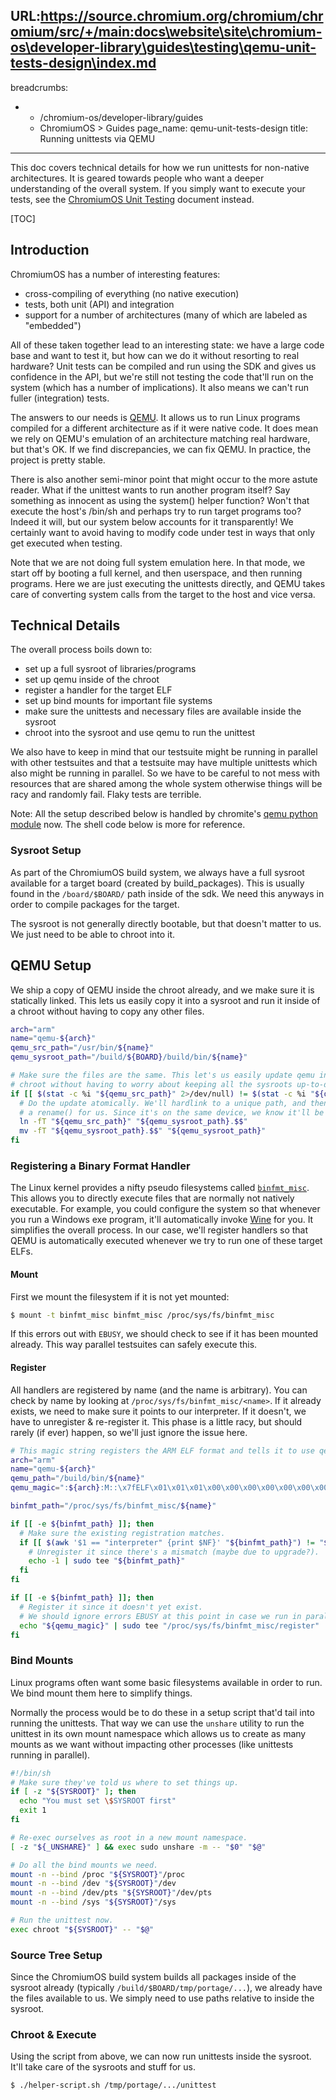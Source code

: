 URL:https://source.chromium.org/chromium/chromium/src/+/main:docs\website\site\chromium-os\developer-library\guides\testing\qemu-unit-tests-design\index.md
---
breadcrumbs:
- - /chromium-os/developer-library/guides
  - ChromiumOS > Guides
page_name: qemu-unit-tests-design
title: Running unittests via QEMU
---

This doc covers technical details for how we run unittests for non-native
architectures. It is geared towards people who want a deeper understanding of
the overall system. If you simply want to execute your tests, see the
[ChromiumOS Unit Testing] document instead.

[TOC]

## Introduction

ChromiumOS has a number of interesting features:

*   cross-compiling of everything (no native execution)
*   tests, both unit (API) and integration
*   support for a number of architectures (many of which are labeled as
    "embedded")

All of these taken together lead to an interesting state: we have a large code
base and want to test it, but how can we do it without resorting to real
hardware? Unit tests can be compiled and run using the SDK and gives us
confidence in the API, but we're still not testing the code that'll run on the
system (which has a number of implications). It also means we can't run fuller
(integration) tests.

The answers to our needs is [QEMU]. It allows us to run Linux programs compiled
for a different architecture as if it were native code. It does mean we rely on
QEMU's emulation of an architecture matching real hardware, but that's OK. If we
find discrepancies, we can fix QEMU. In practice, the project is pretty stable.

There is also another semi-minor point that might occur to the more astute
reader. What if the unittest wants to run another program itself? Say something
as innocent as using the system() helper function? Won't that execute the host's
/bin/sh and perhaps try to run target programs too? Indeed it will, but our
system below accounts for it transparently! We certainly want to avoid having to
modify code under test in ways that only get executed when testing.

Note that we are not doing full system emulation here. In that mode, we start
off by booting a full kernel, and then userspace, and then running programs.
Here we are just executing the unittests directly, and QEMU takes care of
converting system calls from the target to the host and vice versa.

## Technical Details

The overall process boils down to:

*   set up a full sysroot of libraries/programs
*   set up qemu inside of the chroot
*   register a handler for the target ELF
*   set up bind mounts for important file systems
*   make sure the unittests and necessary files are available inside the sysroot
*   chroot into the sysroot and use qemu to run the unittest

We also have to keep in mind that our testsuite might be running in parallel
with other testsuites and that a testsuite may have multiple unittests which
also might be running in parallel. So we have to be careful to not mess with
resources that are shared among the whole system otherwise things will be racy
and randomly fail. Flaky tests are terrible.

Note: All the setup described below is handled by chromite's
[qemu python module] now. The shell code below is more for reference.

### Sysroot Setup

As part of the ChromiumOS build system, we always have a full sysroot available
for a target board (created by build\_packages). This is usually found in the
`/board/$BOARD/` path inside of the sdk. We need this anyways in order to
compile packages for the target.

The sysroot is not generally directly bootable, but that doesn't matter to us.
We just need to be able to chroot into it.

## QEMU Setup

We ship a copy of QEMU inside the chroot already, and we make sure it is
statically linked. This lets us easily copy it into a sysroot and run it inside
of a chroot without having to copy any other files.

```bash
arch="arm"
name="qemu-${arch}"
qemu_src_path="/usr/bin/${name}"
qemu_sysroot_path="/build/${BOARD}/build/bin/${name}"

# Make sure the files are the same. This let's us easily update qemu in the
# chroot without having to worry about keeping all the sysroots up-to-date.
if [[ $(stat -c %i "${qemu_src_path}" 2>/dev/null) != $(stat -c %i "${qemu_sysroot_path}" 2>/dev/null) ]]; then
  # Do the update atomically. We'll hardlink to a unique path, and then use `mv`
  # a rename() for us. Since it's on the same device, we know it'll be atomic.
  ln -fT "${qemu_src_path}" "${qemu_sysroot_path}.$$"
  mv -fT "${qemu_sysroot_path}.$$" "${qemu_sysroot_path}"
fi
```

### Registering a Binary Format Handler

The Linux kernel provides a nifty pseudo filesystems called [`binfmt_misc`].
This allows you to directly execute files that are normally not natively
executable. For example, you could configure the system so that whenever you run
a Windows exe program, it'll automatically invoke [Wine] for you. It simplifies
the overall process. In our case, we'll register handlers so that QEMU is
automatically executed whenever we try to run one of these target ELFs.

#### Mount

First we mount the filesystem if it is not yet mounted:

```bash
$ mount -t binfmt_misc binfmt_misc /proc/sys/fs/binfmt_misc
```

If this errors out with `EBUSY`, we should check to see if it has been mounted
already. This way parallel testsuites can safely execute this.

#### Register

All handlers are registered by name (and the name is arbitrary). You can check
by name by looking at `/proc/sys/fs/binfmt_misc/<name>`. If it already exists,
we need to make sure it points to our interpreter. If it doesn't, we have to
unregister & re-register it. This phase is a little racy, but should rarely (if
ever) happen, so we'll just ignore the issue here.

```bash
# This magic string registers the ARM ELF format and tells it to use qemu to run.
arch="arm"
name="qemu-${arch}"
qemu_path="/build/bin/${name}"
qemu_magic=":${arch}:M::\x7fELF\x01\x01\x01\x00\x00\x00\x00\x00\x00\x00\x00\x00\x02\x00\x28\x00:\xff\xff\xff\xff\xff\xff\xff\x00\xff\xff\xff\xff\xff\xff\xff\xff\xfe\xff\xff\xff:${qemu_path}:"

binfmt_path="/proc/sys/fs/binfmt_misc/${name}"

if [[ -e ${binfmt_path} ]]; then
  # Make sure the existing registration matches.
  if [[ $(awk '$1 == "interpreter" {print $NF}' "${binfmt_path}") != "${qemu_path}" ]]; then
    # Unregister it since there's a mismatch (maybe due to upgrade?).
    echo -1 | sudo tee "${binfmt_path}"
  fi
fi

if [[ -e ${binfmt_path} ]]; then
  # Register it since it doesn't yet exist.
  # We should ignore errors EBUSY at this point in case we run in parallel.
  echo "${qemu_magic}" | sudo tee "/proc/sys/fs/binfmt_misc/register"
fi
```

### Bind Mounts

Linux programs often want some basic filesystems available in order to run. We
bind mount them here to simplify things.

Normally the process would be to do these in a setup script that'd tail into
running the unittests. That way we can use the `unshare` utility to run the
unittest in its own mount namespace which allows us to create as many mounts as
we want without impacting other processes (like unittests running in parallel).

```bash
#!/bin/sh
# Make sure they've told us where to set things up.
if [ -z "${SYSROOT}" ]; then
  echo "You must set \$SYSROOT first"
  exit 1
fi

# Re-exec ourselves as root in a new mount namespace.
[ -z "${_UNSHARE}" ] && exec sudo unshare -m -- "$0" "$@"

# Do all the bind mounts we need.
mount -n --bind /proc "${SYSROOT}"/proc
mount -n --bind /dev "${SYSROOT}"/dev
mount -n --bind /dev/pts "${SYSROOT}"/dev/pts
mount -n --bind /sys "${SYSROOT}"/sys

# Run the unittest now.
exec chroot "${SYSROOT}" -- "$@"
```

### Source Tree Setup

Since the ChromiumOS build system builds all packages inside of the sysroot
already (typically `/build/$BOARD/tmp/portage/...`), we already have the files
available to us. We simply need to use paths relative to inside the sysroot.

### Chroot & Execute

Using the script from above, we can now run unittests inside the sysroot. It'll
take care of the sysroots and stuff for us.

```bash
$ ./helper-script.sh /tmp/portage/.../unittest
```

[ChromiumOS Unit Testing]: /chromium-os/developer-library/guides/testing/running-unit-tests/
[QEMU]: https://qemu.org/
[qemu python module]: https://chromium.googlesource.com/chromiumos/chromite/+/HEAD/lib/qemu.py
[`binfmt_misc`]: https://www.kernel.org/doc/html/latest/admin-guide/binfmt-misc.html
[Wine]: https://www.winehq.org
